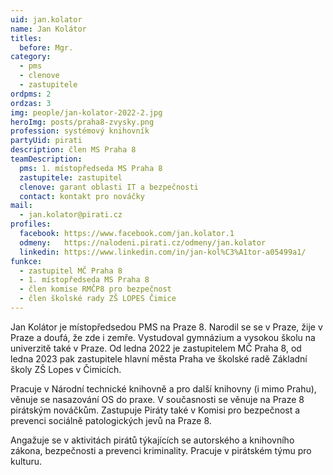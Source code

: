 ```yaml
---
uid: jan.kolator
name: Jan Kolátor
titles:
  before: Mgr.
category:
  - pms
  - clenove
  - zastupitele
ordpms: 2
ordzas: 3
img: people/jan-kolator-2022-2.jpg
heroImg: posts/praha8-zvysky.png
profession: systémový knihovník
partyUid: pirati
description: člen MS Praha 8
teamDescription:
  pms: 1. místopředseda MS Praha 8
  zastupitele: zastupitel
  clenove: garant oblasti IT a bezpečnosti
  contact: kontakt pro nováčky
mail:
  - jan.kolator@pirati.cz
profiles:
  facebook: https://www.facebook.com/jan.kolator.1
  odmeny:   https://nalodeni.pirati.cz/odmeny/jan.kolator
  linkedin: https://www.linkedin.com/in/jan-kol%C3%A1tor-a05499a1/
funkce:
  - zastupitel MČ Praha 8
  - 1. místopředseda MS Praha 8
  - člen komise RMČP8 pro bezpečnost
  - člen školské rady ZŠ LOPES Čimice
---
```


Jan Kolátor je místopředsedou PMS na Praze 8. Narodil se se v Praze, žije v Praze a doufá, že zde i zemře. Vystudoval gymnázium a vysokou školu na univerzitě také v Praze. Od ledna 2022 je zastupitelem MČ Praha 8, od ledna 2023 pak zastupitele hlavní města Praha ve školské radě Základní školy ZŠ Lopes v Čimicích.

Pracuje v Národní technické knihovně a pro další knihovny (i mimo Prahu), věnuje se nasazování OS do praxe. V současnosti se věnuje na Praze 8 pirátským nováčkům. Zastupuje Piráty také v Komisi pro bezpečnost a prevenci sociálně patologických jevů na Praze 8.

Angažuje se v aktivitách pirátů týkajících se autorského a knihovního zákona, bezpečnosti a prevenci kriminality. Pracuje v pirátském týmu pro kulturu.
